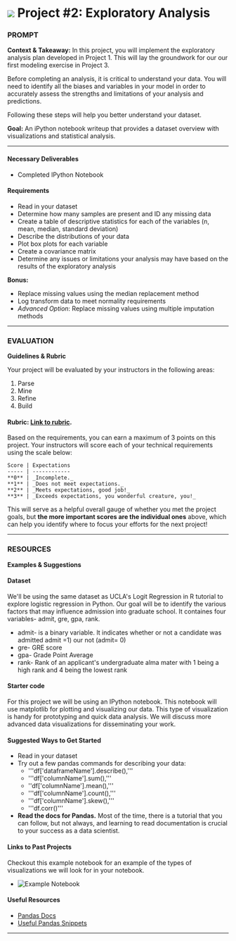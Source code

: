 # ![](https://ga-dash.s3.amazonaws.com/production/assets/logo-9f88ae6c9c3871690e33280fcf557f33.png) Project #2: Exploratory Analysis

### PROMPT
**Context & Takeaway:**
In this project, you will implement the exploratory analysis plan developed in Project 1. This will lay the groundwork for our our first modeling exercise in Project 3.

Before completing an analysis, it is critical to understand your data. You will need to identify all the biases and variables in your model in order to accurately assess the strengths and limitations of your analysis and predictions.

Following these steps will help you better understand your dataset.

**Goal:** An iPython notebook writeup that provides a dataset overview with visualizations and statistical analysis.

---
#### Necessary Deliverables
- Completed IPython Notebook

#### Requirements
- Read in your dataset
- Determine how many samples are present and ID any missing data
- Create a table of descriptive statistics for each of the variables (n, mean, median, standard deviation)
- Describe the distributions of your data
- Plot box plots for each variable
- Create a covariance matrix
- Determine any issues or limitations your analysis may have based on the results of the exploratory analysis


**Bonus:**
- Replace missing values using the median replacement method
- Log transform data to meet normality requirements
- *Advanced Option*: Replace missing values using multiple imputation methods

---
### EVALUATION
**Guidelines & Rubric** 

Your project will be evaluated by your instructors in the following areas:

1. Parse
2. Mine
3. Refine
4. Build

#### Rubric: [Link to rubric](#). 

Based on the requirements, you can earn a maximum of 3 points on this project. Your instructors will score each of your technical requirements using the scale below:

    Score | Expectations
    ----- | ------------
    **0** | _Incomplete._
    **1** | _Does not meet expectations._
    **2** | _Meets expectations, good job!_
    **3** | _Exceeds expectations, you wonderful creature, you!_

 This will serve as a helpful overall gauge of whether you met the project goals, but __the more important scores are the individual ones__ above, which can help you identify where to focus your efforts for the next project!

---
### RESOURCES
**Examples & Suggestions**

#### Dataset  
We'll be using the same dataset as UCLA's Logit Regression in R tutorial to explore logistic regression in Python. Our goal will be to identify the various factors that may influence admission into graduate school. It containes four variables- admit, gre, gpa, rank.

- admit- is a binary variable. It indicates whether or not a candidate was admitted admit =1) our not (admit= 0)
- gre- GRE score
- gpa- Grade Point Average
- rank- Rank of an applicant's undergraduate alma mater with 1 being a high rank and 4 being the lowest rank

#### Starter code
For this project we will be using an IPython notebook. This notebook will use matplotlib for plotting and visualizing our data. This type of visualization is handy for prototyping and quick data analysis. We will discuss more advanced data visualizations for disseminating your work.

#### Suggested Ways to Get Started
- Read in your dataset
- Try out a few pandas commands for describing your data:
  - '''df['dataframeName'].describe(),'''
  - '''df['columnName'].sum(),'''
  - ''df['columnName'].mean(),'''
  - '''df['columnName'].count(),'''
  - '''df['columnName'].skew(),'''
  - '''df.corr()'''
- **Read the docs for Pandas.** Most of the time, there is a tutorial that you can follow, but not always, and learning to read documentation is crucial to your success as a data scientist.

#### Links to Past Projects
Checkout this example notebook for an example of the types of visualizations we will look for in your notebook.

* ![Example Notebook](https://cloud.githubusercontent.com/assets/25366/8370438/dd651c2c-1b7c-11e5-8638-c99e2f6c7c61.png)


#### Useful Resources
- [Pandas Docs](http://pandas.pydata.org/pandas-docs/stable/)
- [Useful Pandas Snippets](https://gist.github.com/bsweger/e5817488d161f37dcbd2)

---

